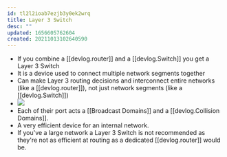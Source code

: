 ```yaml
---
id: tl2l2ioab7ezjb3y0ek2wrq
title: Layer 3 Switch
desc: ""
updated: 1656605762604
created: 20211013102640590
---
```


- If you combine a [[devlog.router]] and a [[devlog.Switch]] you get a Layer 3 Switch
- It is a device used to connect multiple network segments together
- Can make Layer 3 routing decisions and interconnect entire networks (like a [[devlog.router]]), not just network segments (like a [[devlog.Switch]])
- ![](https://raw.githubusercontent.com/zubayrrr/twiki/main/bin/image.zapt16jgiw.png)
- Each of their port acts a [[Broadcast Domains]] and a [[devlog.Collision Domains]].
- A very efficient device for an internal network.
- If you've a large network a Layer 3 Switch is not recommended as they're not as efficient at routing as a dedicated [[devlog.router]] would be.
